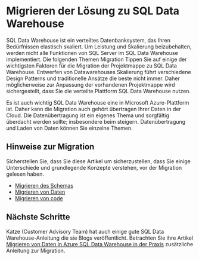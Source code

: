 <properties
   pageTitle="Migrieren die Lösung zu SQL Data Warehouse | Microsoft Azure"
   description="Hinweise zur Migration dafür Projektmappe Azure SQL Data Warehouse Plattform."
   services="sql-data-warehouse"
   documentationCenter="NA"
   authors="barbkess"
   manager="barbkess"
   editor=""/>

<tags
   ms.service="sql-data-warehouse"
   ms.devlang="NA"
   ms.topic="article"
   ms.tgt_pltfrm="NA"
   ms.workload="data-services"
   ms.date="08/30/2016"
   ms.author="barbkess;jrj;sonyama"/>

# <a name="migrate-your-solution-to-sql-data-warehouse"></a>Migrieren der Lösung zu SQL Data Warehouse

SQL Data Warehouse ist ein verteiltes Datenbanksystem, das Ihren Bedürfnissen elastisch skaliert. Um Leistung und Skalierung beizubehalten, werden nicht alle Funktionen von SQL Server im SQL Data Warehouse implementiert. Die folgenden Themen Migration Tippen Sie auf einige der wichtigsten Faktoren für die Migration der Projektmappe zu SQL Data Warehouse. Entwerfen von Datawarehouses Skalierung führt verschiedene Design Patterns und traditionelle Ansätze die beste nicht immer. Daher möglicherweise zur Anpassung der vorhandenen Projektmappe wird sichergestellt, dass Sie die verteilte Plattform SQL Data Warehouse nutzen.

Es ist auch wichtig SQL Data Warehouse eine in Microsoft Azure-Plattform ist. Daher kann die Migration auch gehört übertragen Ihrer Daten in der Cloud. Die Datenübertragung ist ein eigenes Thema und sorgfältig überdacht werden sollte; insbesondere beim steigern. Datenübertragung und Laden von Daten können Sie einzelne Themen.

## <a name="migration-guidance"></a>Hinweise zur Migration

Sicherstellen Sie, dass Sie diese Artikel um sicherzustellen, dass Sie einige Unterschiede und grundlegende Konzepte verstehen, vor der Migration gelesen haben.

- [Migrieren des Schemas][]
- [Migrieren von Daten][]
- [Migrieren von code][]

## <a name="next-steps"></a>Nächste Schritte

Katze (Customer Advisory Team) hat auch einige gute SQL Data Warehouse-Anleitung die sie Blogs veröffentlicht.  Betrachten Sie ihre Artikel [Migrieren von Daten in Azure SQL Data Warehouse in der Praxis][] zusätzliche Anleitung zur Migration.

<!--Image references-->

<!--Article references-->
[Migrieren des Schemas]: sql-data-warehouse-migrate-schema.md
[Migrieren von Daten]: sql-data-warehouse-migrate-data.md
[Migrieren von code]: sql-data-warehouse-migrate-code.md


<!--MSDN references-->


<!--Other Web references-->
[Migrieren von Daten in Azure SQL Data Warehouse in der Praxis]: https://blogs.msdn.microsoft.com/sqlcat/2016/08/18/migrating-data-to-azure-sql-data-warehouse-in-practice/
